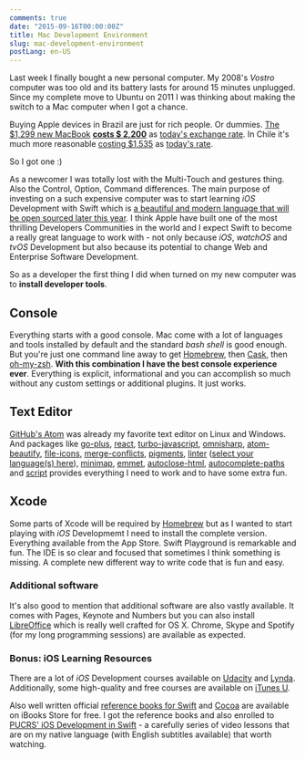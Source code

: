 ```yaml
---
comments: true
date: "2015-09-16T00:00:00Z"
title: Mac Development Environment
slug: mac-development-environment
postLang: en-US
---
```


Last week I finally bought a new personal computer. My 2008's _Vostro_ computer was too old and its battery lasts for around 15 minutes unplugged. Since my complete move to Ubuntu on 2011 I was thinking about making the switch to a Mac computer when I got a chance.

Buying Apple devices in Brazil are just for rich people. Or dummies. [The $1,299 new MacBook](http://www.apple.com/shop/buy-mac/macbook) __[costs $ 2,200](http://www.apple.com/br/shop/buy-mac/macbook)__ as [today's exchange rate](https://www.google.com/search?q=8499%20brl%20in%20usd&rct=j). In Chile it's much more reasonable [costing $1,535](http://www.maconline.com/catalogo/859-New_MacBook.html) as [today's rate](https://www.google.com/search?safe=off&q=1049990%20clp%20in%20usd&rct=j).

So I got one :)

As a newcomer I was totally lost with the Multi-Touch and gestures thing. Also the Control, Option, Command differences. The main purpose of investing on a such expensive computer was to start learning _iOS_ Development with Swift which is [a beautiful and modern language that will be open sourced later this year](https://developer.apple.com/swift/blog/?id=29). I think Apple have built one of the most thrilling Developers Communities in the world and I expect Swift to become a really great language to work with - not only because _iOS_, _watchOS_ and _tvOS_ Development but also because its potential to change Web and Enterprise Software Development.

So as a developer the first thing I did when turned on my new computer was to **install developer tools**.

## Console

Everything starts with a good console. Mac come with a lot of languages and tools installed by default and the  standard _bash shell_ is good enough. But you're just one command line away to get [Homebrew](http://brew.sh/), then [Cask](http://caskroom.io/), then [oh-my-zsh](http://ohmyz.sh/). **With this combination I have the best console experience ever**. Everything is explicit, informational and you can accomplish so much without any custom settings or additional plugins. It just works.

## Text Editor

[GitHub's Atom](https://atom.io/) was already my favorite text editor on Linux and Windows. And packages like [go-plus](https://atom.io/packages/go-plus), [react](https://atom.io/packages/react), [turbo-javascript](https://atom.io/packages/turbo-javascript), [omnisharp](https://atom.io/packages/omnisharp-atom), [atom-beautify](https://atom.io/packages/atom-beautify), [file-icons](https://atom.io/packages/file-icons), [merge-conflicts](https://atom.io/packages/merge-conflicts), [pigments](https://atom.io/packages/pigments), [linter](https://atom.io/packages/linter) ([select your language(s) here](https://atomlinter.github.io)), [minimap](https://atom.io/packages/minimap), [emmet](https://atom.io/packages/emmet), [autoclose-html](https://atom.io/packages/autoclose-html), [autocomplete-paths](https://atom.io/packages/autocomplete-paths) and [script](https://atom.io/packages/script) provides everything I need to work and to have some extra fun.

## Xcode

Some parts of Xcode will be required by [Homebrew](http://brew.sh/) but as I wanted to start playing with _iOS_ Developmemt I need to install the complete version. Everything available from the App Store. Swift Playground is remarkable and fun. The IDE is so clear and focused that sometimes I think something is missing. A complete new different way to write code that is fun and easy.

### Additional software

It's also good to mention that additional software are also vastly available. It comes with Pages, Keynote and Numbers but you can also install [LibreOffice](http://www.libreoffice.org/download/libreoffice-fresh/) which is really well crafted for OS X. Chrome, Skype and Spotify (for my long programming sessions) are available as expected.

### Bonus: iOS Learning Resources

There are a lot of _iOS_ Development courses available on [Udacity](https://www.udacity.com/courses/ios) and [Lynda](http://www.lynda.com/search?q=ios). Additionally, some high-quality and free courses are available on [iTunes U](https://itunes.apple.com/app/itunes-u/id490217893?mt=8).

Also well written official [reference books for Swift](https://itunes.apple.com/book/swift-programming-language/id881256329?mt=11) and [Cocoa](https://itunes.apple.com/book/using-swift-cocoa-objective/id888894773?mt=11) are available on iBooks Store for free. I got the reference books and also enrolled to [PUCRS' iOS Development in Swift]( https://itunes.apple.com/course/ios-development-in-swift/id949983067) - a carefully series of video lessons that are on my native language (with English subtitles available) that worth watching.
